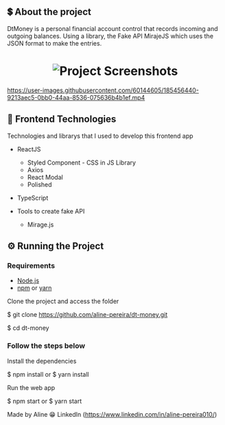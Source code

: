 ## 💲 About the project

<p>DtMoney is a personal financial account control that records incoming and outgoing balances. Using a library, the Fake API MirajeJS which uses the JSON format to make the entries.</p>

<h1 align="center">
	<img alt="Project Screenshots" src="https://user-images.githubusercontent.com/60144605/185251931-405764a1-3992-4831-aec6-5331561e1b59.png" />
</h1>

https://user-images.githubusercontent.com/60144605/185456440-9213aec5-0bb0-44aa-8536-075636b4b1ef.mp4


## 🚀 Frontend Technologies

Technologies and librarys that I used to develop this frontend app

- ReactJS
  - Styled Component - CSS in JS Library
  - Axios
  - React Modal
  - Polished
- TypeScript

- Tools to create fake API
  - Mirage.js


## ⚙️ Running the Project

### Requirements

- [Node.js](https://nodejs.org/en/)
- [npm](https://www.npmjs.com/) or [yarn](https://yarnpkg.com/cli/install)


Clone the project and access the folder

$ git clone https://github.com/aline-pereira/dt-money.git

$ cd dt-money


### Follow the steps below

Install the dependencies

$ npm install
or
$ yarn install 

Run the web app

$ npm start
or
$ yarn start



Made by Aline 😁 LinkedIn (https://www.linkedin.com/in/aline-pereira010/)
